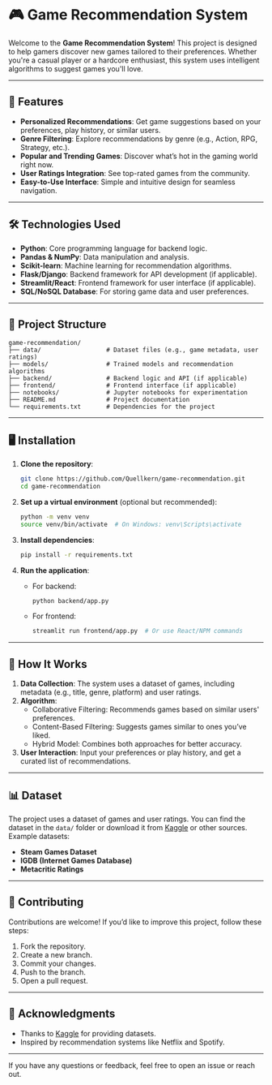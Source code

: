 # 🎮 Game Recommendation System

Welcome to the **Game Recommendation System**! This project is designed to help gamers discover new games tailored to their preferences. Whether you're a casual player or a hardcore enthusiast, this system uses intelligent algorithms to suggest games you'll love.

---

## 🚀 Features

- **Personalized Recommendations**: Get game suggestions based on your preferences, play history, or similar users.
- **Genre Filtering**: Explore recommendations by genre (e.g., Action, RPG, Strategy, etc.).
- **Popular and Trending Games**: Discover what’s hot in the gaming world right now.
- **User Ratings Integration**: See top-rated games from the community.
- **Easy-to-Use Interface**: Simple and intuitive design for seamless navigation.

---

## 🛠️ Technologies Used

- **Python**: Core programming language for backend logic.
- **Pandas & NumPy**: Data manipulation and analysis.
- **Scikit-learn**: Machine learning for recommendation algorithms.
- **Flask/Django**: Backend framework for API development (if applicable).
- **Streamlit/React**: Frontend framework for user interface (if applicable).
- **SQL/NoSQL Database**: For storing game data and user preferences.

---

## 📂 Project Structure

```
game-recommendation/
├── data/                  # Dataset files (e.g., game metadata, user ratings)
├── models/                # Trained models and recommendation algorithms
├── backend/               # Backend logic and API (if applicable)
├── frontend/              # Frontend interface (if applicable)
├── notebooks/             # Jupyter notebooks for experimentation
├── README.md              # Project documentation
└── requirements.txt       # Dependencies for the project
```

---

## 🖥️ Installation

1. **Clone the repository**:
   ```bash
   git clone https://github.com/Quellkern/game-recommendation.git
   cd game-recommendation
   ```

2. **Set up a virtual environment** (optional but recommended):
   ```bash
   python -m venv venv
   source venv/bin/activate  # On Windows: venv\Scripts\activate
   ```

3. **Install dependencies**:
   ```bash
   pip install -r requirements.txt
   ```

4. **Run the application**:
   - For backend:
     ```bash
     python backend/app.py
     ```
   - For frontend:
     ```bash
     streamlit run frontend/app.py  # Or use React/NPM commands
     ```

---

## 🧠 How It Works

1. **Data Collection**: The system uses a dataset of games, including metadata (e.g., title, genre, platform) and user ratings.
2. **Algorithm**:
   - Collaborative Filtering: Recommends games based on similar users' preferences.
   - Content-Based Filtering: Suggests games similar to ones you’ve liked.
   - Hybrid Model: Combines both approaches for better accuracy.
3. **User Interaction**: Input your preferences or play history, and get a curated list of recommendations.

---

## 📊 Dataset

The project uses a dataset of games and user ratings. You can find the dataset in the `data/` folder or download it from [Kaggle](https://www.kaggle.com/) or other sources. Example datasets:
- **Steam Games Dataset**
- **IGDB (Internet Games Database)**
- **Metacritic Ratings**

---

## 🤝 Contributing

Contributions are welcome! If you’d like to improve this project, follow these steps:
1. Fork the repository.
2. Create a new branch.
3. Commit your changes.
4. Push to the branch.
5. Open a pull request.

---

## 🙏 Acknowledgments

- Thanks to [Kaggle](https://www.kaggle.com/) for providing datasets.
- Inspired by recommendation systems like Netflix and Spotify.

---

If you have any questions or feedback, feel free to open an issue or reach out.
